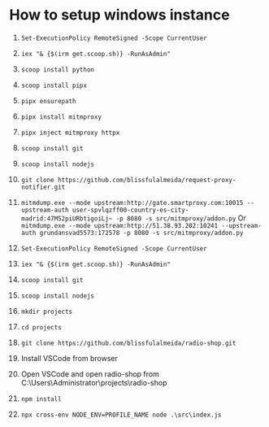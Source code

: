# How to setup windows instance

1. `Set-ExecutionPolicy RemoteSigned -Scope CurrentUser`
1. `iex "& {$(irm get.scoop.sh)} -RunAsAdmin"`
1. `scoop install python`
1. `scoop install pipx`
1. `pipx ensurepath`
1. `pipx install mitmproxy`
1. `pipx inject mitmproxy httpx`
1. `scoop install git`
1. `scoop install nodejs`
1. `git clone https://github.com/blissfulalmeida/request-proxy-notifier.git`
1. `mitmdump.exe --mode upstream:http://gate.smartproxy.com:10015 --upstream-auth user-spvlqzff00-country-es-city-madrid:47M52piURbtigoiLj~ -p 8080 -s src/mitmproxy/addon.py`
Or
`mitmdump.exe --mode upstream:http://51.38.93.202:10241 --upstream-auth grundansvad5573:172578 -p 8080 -s src/mitmproxy/addon.py`


1. `Set-ExecutionPolicy RemoteSigned -Scope CurrentUser`
1. `iex "& {$(irm get.scoop.sh)} -RunAsAdmin"`
1. `scoop install git`
1. `scoop install nodejs`
1. `mkdir projects`
1. `cd projects`
1. `git clone https://github.com/blissfulalmeida/radio-shop.git`
1. Install VSCode from browser
1. Open VSCode and open radio-shop from C:\\Users\Administrator\projects\radio-shop
1. `npm install`
1. `npx cross-env NODE_ENV=PROFILE_NAME node .\src\index.js`
